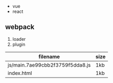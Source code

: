  - vue
 - react

## webpack
  1. loader
  2. plugin

| filename | size |
| --- | --- |        
| js/main.7ae99cbb2f3759f5dda8.js | 1kb |
| index.html | 1kb |
